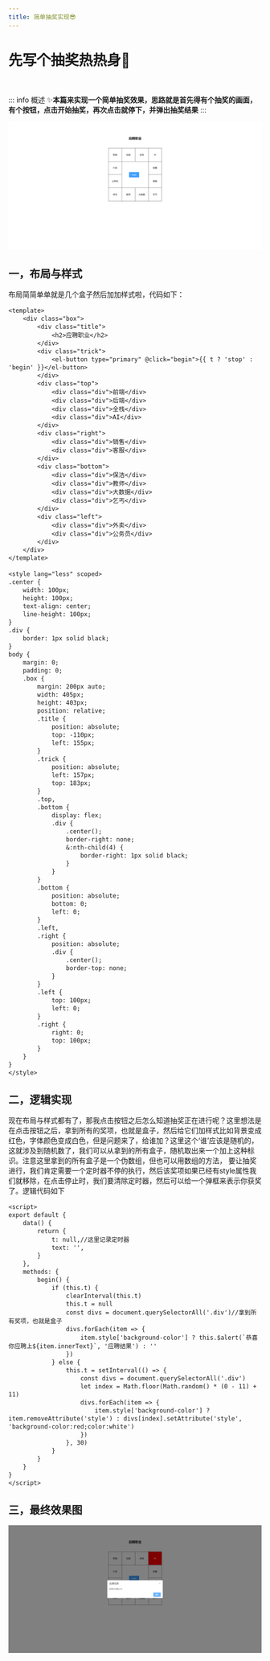 ```yaml
---
title: 简单抽奖实现😎
---
```

# 先写个抽奖热热身🧐
<br/>

::: info 概述
✨**本篇来实现一个简单抽奖效果，思路就是首先得有个抽奖的画面，有个按钮，点击开始抽奖，再次点击就停下，并弹出抽奖结果**
:::

<!-- <img :src="$withBase('/imgs/lottery/lottery1.png')" alt="抽奖界面"> -->
![抽奖界面](/imgs/lottery/lottery1.png)

## 一，布局与样式

布局简简单单就是几个盒子然后加加样式啦，代码如下：

```vue
<template>
    <div class="box">
        <div class="title">
            <h2>应聘职业</h2>
        </div>
        <div class="trick">
            <el-button type="primary" @click="begin">{{ t ? 'stop' : 'begin' }}</el-button>
        </div>
        <div class="top">
            <div class="div">前端</div>
            <div class="div">后端</div>
            <div class="div">全栈</div>
            <div class="div">AI</div>
        </div>
        <div class="right">
            <div class="div">销售</div>
            <div class="div">客服</div>
        </div>
        <div class="bottom">
            <div class="div">保洁</div>
            <div class="div">教师</div>
            <div class="div">大数据</div>
            <div class="div">乞丐</div>
        </div>
        <div class="left">
            <div class="div">外卖</div>
            <div class="div">公务员</div>
        </div>
    </div>
</template>

<style lang="less" scoped>
.center {
    width: 100px;
    height: 100px;
    text-align: center;
    line-height: 100px;
}
.div {
    border: 1px solid black;
}
body {
    margin: 0;
    padding: 0;
    .box {
        margin: 200px auto;
        width: 405px;
        height: 403px;
        position: relative;
        .title {
            position: absolute;
            top: -110px;
            left: 155px;
        }
        .trick {
            position: absolute;
            left: 157px;
            top: 183px;
        }
        .top,
        .bottom {
            display: flex;
            .div {
                .center();
                border-right: none;
                &:nth-child(4) {
                    border-right: 1px solid black;
                }
            }
        }
        .bottom {
            position: absolute;
            bottom: 0;
            left: 0;
        }
        .left,
        .right {
            position: absolute;
            .div {
                .center();
                border-top: none;
            }
        }
        .left {
            top: 100px;
            left: 0;
        }
        .right {
            right: 0;
            top: 100px;
        }
    }
}
</style>
```

## 二，逻辑实现

现在布局与样式都有了，那我点击按钮之后怎么知道抽奖正在进行呢？这里想法是在点击按钮之后，拿到所有的奖项，也就是盒子，然后给它们加样式比如背景变成红色，字体颜色变成白色，但是问题来了，给谁加？这里这个‘谁’应该是随机的，这就涉及到随机数了，我们可以从拿到的所有盒子，随机取出来一个加上这种标识。注意这里拿到的所有盒子是一个伪数组，但也可以用数组的方法， 要让抽奖进行，我们肯定需要一个定时器不停的执行，然后该奖项如果已经有style属性我们就移除，在点击停止时，我们要清除定时器，然后可以给一个弹框来表示你获奖了。逻辑代码如下

```vue
<script>
export default {
    data() {
        return {
            t: null,//这里记录定时器
            text: '',
        }
    },
    methods: {
        begin() {
            if (this.t) {
                clearInterval(this.t)
                this.t = null
                const divs = document.querySelectorAll('.div')//拿到所有奖项，也就是盒子
                divs.forEach(item => {
                    item.style['background-color'] ? this.$alert(`恭喜你应聘上${item.innerText}`, '应聘结果') : ''
                })
            } else {
                this.t = setInterval(() => {
                    const divs = document.querySelectorAll('.div')
                    let index = Math.floor(Math.random() * (0 - 11) + 11)
                    divs.forEach(item => {
                        item.style['background-color'] ? item.removeAttribute('style') : divs[index].setAttribute('style', 'background-color:red;color:white')
                    })
                }, 30)
            }
        }
    }
}
</script>
```

## 三，最终效果图
  
<!-- <img :src="$withBase('/imgs/lottery/lottery2.png')" alt="抽奖结果"> -->
![抽奖结果](/imgs/lottery/lottery2.png)

    
